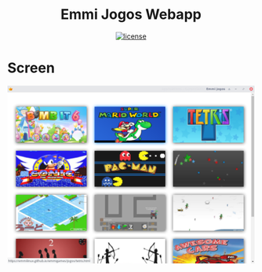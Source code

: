 <h1 align="center">Emmi Jogos Webapp</h1>


<p align="center"> 
<a href="https://github.com/emmilinux/emmigames/blob/master/LICENSE"><img src="https://img.shields.io/github/license/mashape/apistatus.svg" alt="license"/></a></p>

# Screen
![alt tag](https://github.com/emmilinux/emmigames/blob/master/screen.png)

